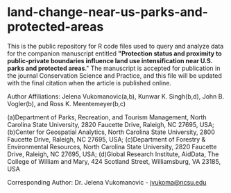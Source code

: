 # land-change-near-us-parks-and-protected-areas
This is the public repository for R code files used to query and analyze data for the companion manuscript entitled <b>"Protection status and proximity to public-private boundaries influence land use intensification near U.S. parks and protected areas</b>." The manuscript is accepted for publication in the journal Conservation Science and Practice, and this file will be updated with the final citation when the article is published online.

Author Affiliations:
Jelena Vukomanovic(a,b), Kunwar K. Singh(b,d), John B. Vogler(b), and Ross K. Meentemeyer(b,c) 

(a)Department of Parks, Recreation, and Tourism Management, North Carolina State University, 2820 Faucette Drive, Raleigh, NC 27695, USA; (b)Center for Geospatial Analytics, North Carolina State University, 2800 Faucette Drive, Raleigh, NC 27695, USA; (c)Department of Forestry & Environmental Resources, North Carolina State University, 2820 Faucette Drive, Raleigh, NC 27695, USA; (d)Global Research Institute, AidData, The College of William and Mary, 424 Scotland Street, Williamsburg, VA 23185, USA

Corresponding Author: Dr. Jelena Vukomanovic - jvukoma@ncsu.edu



